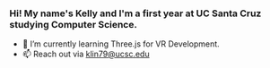 ### Hi! My name's Kelly and I'm a first year at UC Santa Cruz studying Computer Science. 
- 🔭 I’m currently learning Three.js for VR Development. 
- 📫 Reach out via klin79@ucsc.edu 

<!--
**linkelly/linkelly** is a ✨ _special_ ✨ repository because its `README.md` (this file) appears on your GitHub profile.

Here are some ideas to get you started:

- 🔭 I’m currently working on 
- 🌱 I’m currently learning ...
- 👯 I’m looking to collaborate on ...
- 🤔 I’m looking for help with ...
- 💬 Ask me about ...
- 📫 How to reach me: ...
- 😄 Pronouns: ...
- ⚡ Fun fact: ...
-->
